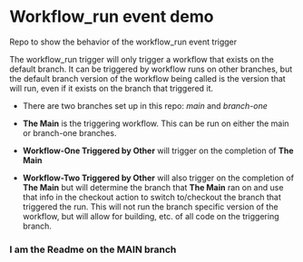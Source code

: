 # Workflow_run event demo
Repo to show the behavior of the workflow_run event trigger

The workflow_run trigger will only trigger a workflow that exists on the default branch.  It can be triggered by workflow runs on other branches, but the default branch version of the workflow being called is the version that will run, even if it exists on the branch that triggered it.

- There are two branches set up in this repo: *main* and *branch-one*

- **The Main** is the triggering workflow.  This can be run on either the main or branch-one branches.

- **Workflow-One Triggered by Other** will trigger on the completion of **The Main**

- **Workflow-Two Triggered by Other** will also trigger on the completion of **The Main** but will determine the branch that **The Main** ran on and use that info in the checkout action to switch to/checkout the branch that triggered the run.  This will not run the branch specific version of the workflow, but will allow for building, etc. of all code on the triggering branch.


### I am the Readme on the MAIN branch
